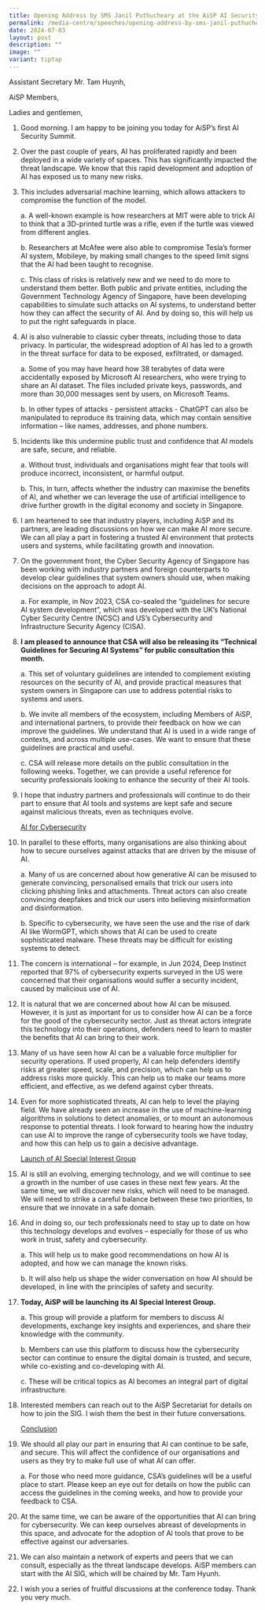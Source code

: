 ```yaml
---
title: Opening Address by SMS Janil Puthucheary at the AiSP AI Security Summit
permalink: /media-centre/speeches/opening-address-by-sms-janil-puthucheary-at-the-aisp-ai-security-summit/
date: 2024-07-03
layout: post
description: ""
image: ""
variant: tiptap
---
```

<p>Assistant Secretary Mr. Tam Huynh,</p>
<p>AiSP Members,</p>
<p>Ladies and gentlemen,</p>
<ol data-tight="true" class="tight">
<li>
<p>Good morning. I am happy to be joining you today for AiSP’s first AI Security
Summit.</p>
<p></p>
</li>
<li>
<p>Over the past couple of years, AI has proliferated rapidly and been deployed
in a wide variety of spaces. This has significantly impacted the threat
landscape. We know that this rapid development and adoption of AI has exposed
us to many new risks.</p>
<p></p>
</li>
<li>
<p>This includes adversarial machine learning, which allows attackers to
compromise the function of the model.</p>
<p>a. A well-known example is how researchers at MIT were able to trick AI
to think that a 3D-printed turtle was a rifle, even if the turtle was viewed
from different angles.</p>
<p>b. Researchers at McAfee were also able to compromise Tesla’s former AI
system, Mobileye, by making small changes to the speed limit signs that
the AI had been taught to recognise.</p>
<p>c. This class of risks is relatively new and we need to do more to understand
them better. Both public and private entities, including the Government
Technology Agency of Singapore, have been developing capabilities to simulate
such attacks on AI systems, to understand better how they can affect the
security of AI. And by doing so, this will help us to put the right safeguards
in place.</p>
<p></p>
</li>
<li>
<p>AI is also vulnerable to classic cyber threats, including those to data
privacy. In particular, the widespread adoption of AI has led to a growth
in the threat surface for data to be exposed, exfiltrated, or damaged.</p>
<p>a. Some of you may have heard how 38 terabytes of data were accidentally
exposed by Microsoft AI researchers, who were trying to share an AI dataset.
The files included private keys, passwords, and more than 30,000 messages
sent by users, on Microsoft Teams.</p>
<p>b. In other types of attacks - persistent attacks - ChatGPT can also be
manipulated to reproduce its training data, which may contain sensitive
information – like names, addresses, and phone numbers.</p>
<p></p>
</li>
<li>
<p>Incidents like this undermine public trust and confidence that AI models
are safe, secure, and reliable.</p>
<p>a. Without trust, individuals and organisations might fear that tools
will produce incorrect, inconsistent, or harmful output.</p>
<p>b. This, in turn, affects whether the industry can maximise the benefits
of AI, and whether we can leverage the use of artificial intelligence to
drive further growth in the digital economy and society in Singapore.</p>
<p></p>
</li>
<li>
<p>I am heartened to see that industry players, including AiSP and its partners,
are leading discussions on how we can make AI more secure. We can all play
a part in fostering a trusted AI environment that protects users and systems,
while facilitating growth and innovation.</p>
<p></p>
</li>
<li>
<p>On the government front, the Cyber Security Agency of Singapore has been
working with industry partners and foreign counterparts to develop clear
guidelines that system owners should use, when making decisions on the
approach to adopt AI.</p>
<p>a. For example, in Nov 2023, CSA co-sealed the “guidelines for secure
AI system development”, which was developed with the UK’s National Cyber
Security Centre (NCSC) and US’s Cybersecurity and Infrastructure Security
Agency (CISA).</p>
<p></p>
</li>
<li>
<p><strong>I am pleased to announce that CSA will also be releasing its “Technical Guidelines for Securing AI Systems” for public consultation this month.</strong>
</p>
<p>a. This set of voluntary guidelines are intended to complement existing
resources on the security of AI, and provide practical measures that system
owners in Singapore can use to address potential risks to systems and users.</p>
<p>b. We invite all members of the ecosystem, including Members of AiSP,
and international partners, to provide their feedback on how we can improve
the guidelines. We understand that AI is used in a wide range of contexts,
and across multiple use-cases. We want to ensure that these guidelines
are practical and useful.</p>
<p>c. CSA will release more details on the public consultation in the following
weeks. Together, we can provide a useful reference for security professionals
looking to enhance the security of their AI tools.</p>
<p></p>
</li>
<li>
<p>I hope that industry partners and professionals will continue to do their
part to ensure that AI tools and systems are kept safe and secure against
malicious threats, even as techniques evolve.</p>
<p></p>
<p><u>AI for Cybersecurity</u>
</p>
<p></p>
</li>
<li>
<p>In parallel to these efforts, many organisations are also thinking about
how to secure ourselves against attacks that are driven by the misuse of
AI.</p>
<p>a. Many of us are concerned about how generative AI can be misused to
generate convincing, personalised emails that trick our users into clicking
phishing links and attachments. Threat actors can also create convincing
deepfakes and trick our users into believing misinformation and disinformation.</p>
<p>b. Specific to cybersecurity, we have seen the use and the rise of dark
AI like WormGPT, which shows that AI can be used to create sophisticated
malware. These threats may be difficult for existing systems to detect.</p>
<p></p>
</li>
<li>
<p>The concern is international – for example, in Jun 2024, Deep Instinct
reported that 97% of cybersecurity experts surveyed in the US were concerned
that their organisations would suffer a security incident, caused by malicious
use of AI.</p>
<p></p>
</li>
<li>
<p>It is natural that we are concerned about how AI can be misused. However,
it is just as important for us to consider how AI can be a force for the
good of the cybersecurity sector. Just as threat actors integrate this
technology into their operations, defenders need to learn to master the
benefits that AI can bring to their work.</p>
<p></p>
</li>
<li>
<p>Many of us have seen how AI can be a valuable force multiplier for security
operations. If used properly, AI can help defenders identify risks at greater
speed, scale, and precision, which can help us to address risks more quickly.
This can help us to make our teams more efficient, and effective, as we
defend against cyber threats.</p>
<p></p>
</li>
<li>
<p>Even for more sophisticated threats, AI can help to level the playing
field. We have already seen an increase in the use of machine-learning
algorithms in solutions to detect anomalies, or to mount an autonomous
response to potential threats. I look forward to hearing how the industry
can use AI to improve the range of cybersecurity tools we have today, and
how this can help us to gain a decisive advantage.</p>
<p></p>
<p><u>Launch of AI Special Interest Group</u>
</p>
<p></p>
</li>
<li>
<p>AI is still an evolving, emerging technology, and we will continue to
see a growth in the number of use cases in these next few years. At the
same time, we will discover new risks, which will need to be managed. We
will need to strike a careful balance between these two priorities, to
ensure that we innovate in a safe domain.</p>
<p></p>
</li>
<li>
<p>And in doing so, our tech professionals need to stay up to date on how
this technology develops and evolves – especially for those of us who work
in trust, safety and cybersecurity.</p>
<p>a. This will help us to make good recommendations on how AI is adopted,
and how we can manage the known risks.</p>
<p>b. It will also help us shape the wider conversation on how AI should
be developed, in line with the principles of safety and security.</p>
<p></p>
</li>
<li>
<p><strong>Today, AiSP will be launching its AI Special Interest Group.</strong>
</p>
<p>a. This group will provide a platform for members to discuss AI developments,
exchange key insights and experiences, and share their knowledge with the
community.</p>
<p>b. Members can use this platform to discuss how the cybersecurity sector
can continue to ensure the digital domain is trusted, and secure, while
co-existing and co-developing with AI.</p>
<p>c. These will be critical topics as AI becomes an integral part of digital
infrastructure.</p>
<p></p>
</li>
<li>
<p>Interested members can reach out to the AiSP Secretariat for details on
how to join the SIG. I wish them the best in their future conversations.</p>
<p></p>
<p><u>Conclusion</u>
</p>
<p></p>
</li>
<li>
<p>We should all play our part in ensuring that AI can continue to be safe,
and secure. This will affect the confidence of our organisations and users
as they try to make full use of what AI can offer.</p>
<p>a. For those who need more guidance, CSA’s guidelines will be a useful
place to start. Please keep an eye out for details on how the public can
access the guidelines in the coming weeks, and how to provide your feedback
to CSA.</p>
<p></p>
</li>
<li>
<p>At the same time, we can be aware of the opportunities that AI can bring
for cybersecurity. We can keep ourselves abreast of developments in this
space, and advocate for the adoption of AI tools that prove to be effective
against our adversaries.</p>
<p></p>
</li>
<li>
<p>We can also maintain a network of experts and peers that we can consult,
especially as the threat landscape develops. AiSP members can start with
the AI SIG, which will be chaired by Mr. Tam Hyunh.</p>
<p></p>
</li>
<li>
<p>I wish you a series of fruitful discussions at the conference today. Thank
you very much.</p>
</li>
</ol>
<p></p>
